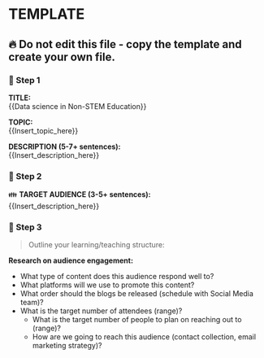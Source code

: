 # TEMPLATE

## :fire: Do not edit this file - copy the template and create your own file.

### :pushpin: Step 1
**TITLE:**    
{{Data science in Non-STEM Education}}

**TOPIC:**    
{{Insert_topic_here}}

**DESCRIPTION (5-7+ sentences):**    
{{Insert_description_here}}

### :pushpin: Step 2
:family: **TARGET AUDIENCE (3-5+ sentences):**    
{{Insert_description_here}}

### :pushpin: Step 3
> Outline your learning/teaching structure: 

**Research on audience engagement:**
  - What type of content does this audience respond well to?
  - What platforms will we use to promote this content?
  - What order should the blogs be released (schedule with Social Media team)?
  - What is the target number of attendees (range)?
    - What is the target number of people to plan on reaching out to (range)?
    - How are we going to reach this audience (contact collection, email marketing strategy)?
